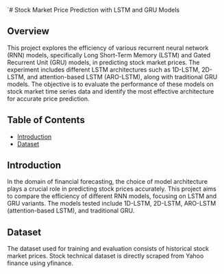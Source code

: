 `# Stock Market Price Prediction with LSTM and GRU Models

## Overview

This project explores the efficiency of various recurrent neural network (RNN) models, specifically Long Short-Term Memory (LSTM) and Gated Recurrent Unit (GRU) models, in predicting stock market prices. The experiment includes different LSTM architectures such as 1D-LSTM, 2D-LSTM, and attention-based LSTM (ARO-LSTM), along with traditional GRU models. The objective is to evaluate the performance of these models on stock market time series data and identify the most effective architecture for accurate price prediction.

## Table of Contents

- [Introduction](#introduction)
- [Dataset](#dataset)

## Introduction

In the domain of financial forecasting, the choice of model architecture plays a crucial role in predicting stock prices accurately. This project aims to compare the efficiency of different RNN models, focusing on LSTM and GRU variants. The models tested include 1D-LSTM, 2D-LSTM, ARO-LSTM (attention-based LSTM), and traditional GRU.

## Dataset

The dataset used for training and evaluation consists of historical stock market prices. Stock technical dataset is directly scraped from Yahoo finance using yfinance.
